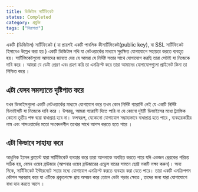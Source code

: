 ```yaml
---
title: ডিজিটাল সার্টিফিকেট
status: Completed
category: প্রযুক্তি
tags: ["নিরাপত্তা"]
---
```


একটি (ডিজিটাল) সার্টিফিকেট ( যা প্রায়শই একটি পাবলিক কীসার্টিফিকেট(public key), বা SSL সার্টিফিকেট হিসাবেও উল্লেখ করা হয় ) একটি ডিজিটাল নথি যা নেটওয়ার্কের মাধ্যমে সুরক্ষিত যোগাযোগে সহায়তা করতে ব্যবহৃত হয়।
সার্টিফিকেটগুলো আমাদের জানতে দেয় যে আমরা যে নির্দিষ্ট সত্তার সাথে যোগাযোগ করছি তারা সেটাই যা নিজেকে দাবি করে ।
আমরা যে ডেটা প্রেরণ এবং গ্রহণ করি তা এনক্রিপ্ট করে তারা আমাদের যোগাযোগগুলো প্রাইভেট কিনা তা নিশ্চিত করে ।

## এটা যেসব সমস্যাতে দৃষ্টিপাত করে

যখন ডিভাইসগুলো একটি নেটওয়ার্কের মাধ্যমে যোগাযোগ করে তখন কোন নির্দিষ্ট গ্যারান্টি নেই যে একটি নির্দিষ্ট ডিভাইসটি যা নিজেকে দাবি করে ।
উপরন্তু, আমরা গ্যারান্টি দিতে পারি না যে কোনো দুইটি ডিভাইসের মধ্যে ট্র্যাফিক কোনো তৃতীয় পক্ষ দ্বারা বাধাপ্রাপ্ত হবে না।
ফলস্বরূপ, যেকোনো যোগাযোগ সম্ভাব্যভাবে বাধাপ্রাপ্ত হতে পারে , ব্যবহারকারীর নাম এবং পাসওয়ার্ডের মতো সংবেদনশীল তথ্যের সাথে আপস করতে হতে পারে  ।

## এটা কিভাবে সাহায্য করে

আধুনিক ইমেল ক্লায়েন্ট যারা সার্টিফিকেট ব্যবহার করে তারা আপনাকে অবহিত করতে পারে যদি একজন প্রেরকের পরিচয় সঠিক হয়, যেমন ওয়েব ব্রাউজার (আপনার ওয়েব ব্রাউজারের এড্রেস বারের সামনে ছোট্ট লকটি লক্ষ্য করুন)।
অন্য দিকে, সার্টিফিকেট  ইন্টারনেটে সত্তার মধ্যে যোগাযোগ এনক্রিপ্ট করতে ব্যবহার করা যেতে পারে।
তারা একটি এনক্রিপশন কৌশল সরবরাহ করে যা এটিকে প্রকৃতপক্ষে প্রায় অসম্ভব করে তোলে ডেটা পড়ার ক্ষেত্রে , তাদের জন্য যারা যোগাযোগে বাধা দান করতে আসে । 

